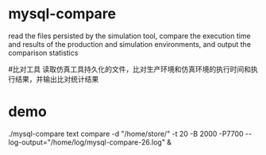 # mysql-compare
read the files persisted by the simulation tool, compare the execution time 
and results of the production and simulation environments, and output the 
comparison statistics

#比对工具
读取仿真工具持久化的文件，比对生产环境和仿真环境的执行时间和执行结果，并输出比对统计结果

# demo

./mysql-compare  text compare -d "/home/store/" -t 20 -B 2000 -P7700 --log-output="/home/log/mysql-compare-26.log" &